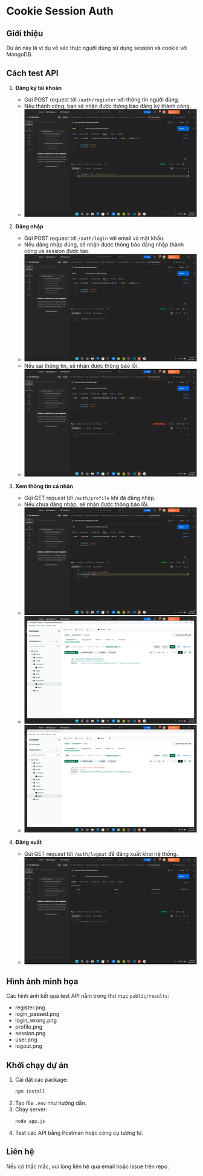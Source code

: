 # Cookie Session Auth

## Giới thiệu
Dự án này là ví dụ về xác thực người dùng sử dụng session và cookie với MongoDB.

## Cách test API

1. **Đăng ký tài khoản**
   - Gửi POST request tới `/auth/register` với thông tin người dùng.
   - Nếu thành công, bạn sẽ nhận được thông báo đăng ký thành công.
   - ![register](public/results/register.png)

2. **Đăng nhập**
   - Gửi POST request tới `/auth/login` với email và mật khẩu.
   - Nếu đăng nhập đúng, sẽ nhận được thông báo đăng nhập thành công và session được tạo.
   - ![login_passed](public/results/login_passed.png)
   - Nếu sai thông tin, sẽ nhận được thông báo lỗi.
   - ![login_wrong](public/results/login_wrong.png)

3. **Xem thông tin cá nhân**
   - Gửi GET request tới `/auth/profile` khi đã đăng nhập.
   - Nếu chưa đăng nhập, sẽ nhận được thông báo lỗi.
   - ![profile](public/results/profile.png)
   - ![session](public/results/session.png)
   - ![user](public/results/user.png)

4. **Đăng xuất**
   - Gửi GET request tới `/auth/logout` để đăng xuất khỏi hệ thống.
   - ![logout](public/results/logout.png)

## Hình ảnh minh họa

Các hình ảnh kết quả test API nằm trong thư mục `public/results`:
- register.png
- login_passed.png
- login_wrong.png
- profile.png
- session.png
- user.png
- logout.png

## Khởi chạy dự án

1. Cài đặt các package:
   ```bash
   npm install
   ```
2. Tạo file `.env` như hướng dẫn.
3. Chạy server:
   ```bash
   node app.js
   ```
4. Test các API bằng Postman hoặc công cụ tương tự.

## Liên hệ
Nếu có thắc mắc, vui lòng liên hệ qua email hoặc issue trên repo.
